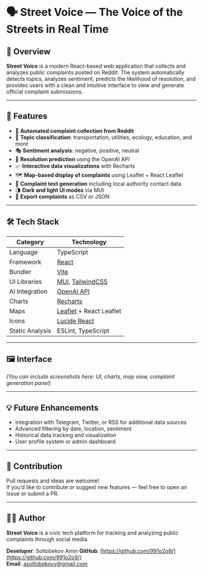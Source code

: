 # 🗣️ Street Voice — The Voice of the Streets in Real Time

## 📌 Overview

**Street Voice** is a modern React-based web application that collects and analyzes public complaints posted on Reddit. The system automatically detects topics, analyzes sentiment, predicts the likelihood of resolution, and provides users with a clean and intuitive interface to view and generate official complaint submissions.

---

## 🧠 Features

- 🔄 **Automated complaint collection from Reddit**
- 📂 **Topic classification**: transportation, utilities, ecology, education, and more
- 🎭 **Sentiment analysis**: negative, positive, neutral
- 🧠 **Resolution prediction** using the OpenAI API
- 📈 **Interactive data visualizations** with Recharts
- 🗺️ **Map-based display of complaints** using Leaflet + React Leaflet
- 🧾 **Complaint text generation** including local authority contact data
- 🌗 **Dark and light UI modes** via MUI
- 💾 **Export complaints** as CSV or JSON

---

## 🛠️ Tech Stack

| Category            | Technology                                       |
|---------------------|--------------------------------------------------|
| Language            | TypeScript                                       |
| Framework           | [React](https://react.dev/)                      |
| Bundler             | [Vite](https://vitejs.dev/)                      |
| UI Libraries        | [MUI](https://mui.com/), [TailwindCSS](https://tailwindcss.com/) |
| AI Integration      | [OpenAI API](https://platform.openai.com/)       |
| Charts              | [Recharts](https://recharts.org/)                |
| Maps                | [Leaflet](https://leafletjs.com/) + React Leaflet |
| Icons               | [Lucide React](https://lucide.dev/)              |
| Static Analysis     | ESLint, TypeScript                               |

---

## 🖼️ Interface

_(You can include screenshots here: UI, charts, map view, complaint generation panel)_

---

## 💡 Future Enhancements

- Integration with Telegram, Twitter, or RSS for additional data sources  
- Advanced filtering by date, location, sentiment  
- Historical data tracking and visualization  
- User profile system or admin dashboard

---

## 🤝 Contribution

Pull requests and ideas are welcome!  
If you’d like to contribute or suggest new features — feel free to open an Issue or submit a PR.

---

## 🧑‍💻 Author

**Street Voice** is a civic tech platform for tracking and analyzing public complaints through social media.  

**Developer**: Soltobekov Amin
**GitHub**: [https://github.com/991o2o9/](https://github.com/991o2o9/)  
**Email**: [asoltobekovv@gmail.com](mailto:asoltobekovv@gmail.com)
